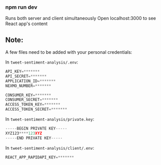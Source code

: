### npm run dev
Runs both server and client simultaneously
Open localhost:3000 to see React app's content


## Note:    
A few files need to be added with your personal credentials:

In `tweet-sentiment-analysis/.env`:       
```javascript
API_KEY=*******      
API_SECRET=*******    
APPLICATION_ID=*******    
NEXMO_NUMBER=*******    

CONSUMER_KEY=*******     
CONSUMER_SECRET=*******     
ACCESS_TOKEN_KEY=*******    
ACCESS_TOKEN_SECRET=*******      
```

In `tweet-sentiment-analysis/private.key`:
```javascript      
-----BEGIN PRIVATE KEY-----     
XYZ123****123XYZ    
-----END PRIVATE KEY-----       
```

In `tweet-sentiment-analysis/client/.env`:    
```javascript
REACT_APP_RAPIDAPI_KEY=*******         
```
